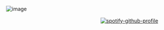 ![image](https://github.com/user-attachments/assets/b13e2fda-5ca8-4b33-a771-8ce2d82a9efd)

ㅤㅤㅤㅤㅤㅤㅤㅤㅤㅤㅤㅤㅤㅤㅤㅤㅤㅤㅤㅤ[![spotify-github-profile](https://spotify-github-profile.kittinanx.com/api/view?uid=31xeib7fgevwhwqt2v4k6bssxhqa&cover_image=true&theme=default&show_offline=false&background_color=293a7f&interchange=false&bar_color=77c0bf&bar_color_cover=false)](https://github.com/kittinan/spotify-github-profile)

